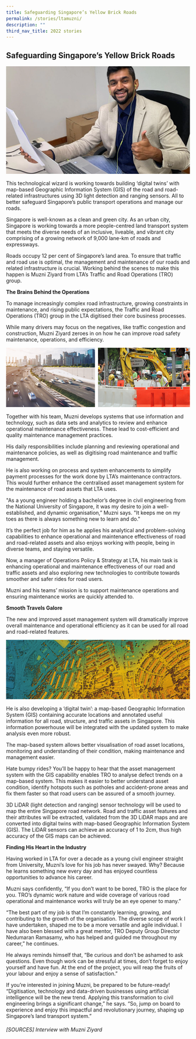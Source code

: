 ```yaml
---
title: Safeguarding Singapore’s Yellow Brick Roads
permalink: /stories/ltamuzni/
description: ""
third_nav_title: 2022 stories
---
```

## Safeguarding Singapore’s Yellow Brick Roads

![](/images/stories/2022%20stories/yellow%20brick%20roads/yellow%20brick%201.png)

This technological wizard is working towards building ‘digital twins’ with map-based Geographic Information System (GIS) of the road and road-related infrastructures using 3D light detection and ranging sensors. All to better safeguard Singapore’s public transport operations and manage our roads. 

Singapore is well-known as a clean and green city. As an urban city, Singapore is working towards a more people-centred land transport system that meets the diverse needs of an inclusive, liveable, and vibrant city comprising of a growing network of 9,000 lane-km of roads and expressways.

Roads occupy 12 per cent of Singapore’s land area. To ensure that traffic and road use is optimal, the management and maintenance of our roads and related infrastructure is crucial. Working behind the scenes to make this happen is Muzni Ziyard from LTA’s Traffic and Road Operations (TRO) group.
 
**The Brains Behind the Operations**

To manage increasingly complex road infrastructure, growing constraints in maintenance, and rising public expectations, the Traffic and Road Operations (TRO) group in the LTA digitised their core business processes. 

While many drivers may focus on the negatives, like traffic congestion and construction, Muzni Ziyard zeroes in on how he can improve road safety maintenance, operations, and efficiency.

![](/images/stories/2022%20stories/yellow%20brick%20roads/yellow%20brick%202.png)
 
Together with his team, Muzni develops systems that use information and technology, such as data sets and analytics to review and enhance operational maintenance effectiveness. These lead to cost-efficient and quality maintenance management practices. 
 
His daily responsibilities include planning and reviewing operational and maintenance policies, as well as digitising road maintenance and traffic management. 

He is also working on process and system enhancements to simplify payment processes for the work done by LTA’s maintenance contractors. This would further enhance the centralised asset management system for the maintenance of road assets that LTA uses.

"As a young engineer holding a bachelor’s degree in civil engineering from the National University of Singapore, it was my desire to join a well-established, and dynamic organisation,” Muzni says. "It keeps me on my toes as there is always something new to learn and do." 

It’s the perfect job for him as he applies his analytical and problem-solving capabilities to enhance operational and maintenance effectiveness of road and road-related assets and also enjoys working with people, being in diverse teams, and staying versatile.

Now, a manager of Operations Policy & Strategy at LTA, his main task is enhancing operational and maintenance effectiveness of our road and traffic assets and also exploring new technologies to contribute towards smoother and safer rides for road users.
 
Muzni and his teams’ mission is to support maintenance operations and ensuring maintenance works are quickly attended to.
 
**Smooth Travels Galore**

The new and improved asset management system will dramatically improve overall maintenance and operational efficiency as it can be used for all road and road-related features. 

![](/images/stories/2022%20stories/yellow%20brick%20roads/yellow%20brick%203.png)

He is also developing a ‘digital twin’: a map-based Geographic Information System (GIS) containing accurate locations and annotated useful information for all road, structure, and traffic assets in Singapore. This information powerhouse will be integrated with the updated system to make analysis even more robust. 
 
The map-based system allows better visualisation of road asset locations, monitoring and understanding of their condition, making maintenance and management easier.  
 
Hate bumpy rides? You’ll be happy to hear that the asset management system with the GIS capability enables TRO to analyse defect trends on a map-based system. This makes it easier to better understand asset condition, identify hotspots such as potholes and accident-prone areas and fix them faster so that road users can be assured of a smooth journey. 
 
3D LiDAR (light detection and ranging) sensor technology will be used to map the entire Singapore road network. Road and traffic asset features and their attributes will be extracted, validated from the 3D LiDAR maps and are converted into digital twins with map-based Geographic Information System (GIS). The LiDAR sensors can achieve an accuracy of 1 to 2cm, thus high accuracy of the GIS maps can be achieved. 
 
**Finding His Heart in the Industry**

Having worked in LTA for over a decade as a young civil engineer straight from University, Muzni’s love for his job has never swayed. Why? Because he learns something new every day and has enjoyed countless opportunities to advance his career.  
 
Muzni says confidently, “If you don’t want to be bored, TRO is the place for you. TRO’s dynamic work nature and wide coverage of various road operational and maintenance works will truly be an eye opener to many.” 
  
“The best part of my job is that I’m constantly learning, growing, and contributing to the growth of the organisation. The diverse scope of work I have undertaken, shaped me to be a more versatile and agile individual. I have also been blessed with a great mentor, TRO Deputy Group Director Nedumaran Ramasamy, who has helped and guided me throughout my career,” he continues. 
 
He always reminds himself that, “Be curious and don’t be ashamed to ask questions. Even though work can be stressful at times, don’t forget to enjoy yourself and have fun. At the end of the project, you will reap the fruits of your labour and enjoy a sense of satisfaction.”  
 
If you’re interested in joining Muzni, be prepared to be future-ready! “Digitisation, technology and data-driven businesses using artificial intelligence will be the new trend. Applying this transformation to civil engineering brings a significant change,” he says. “So, jump on board to experience and enjoy this impactful and revolutionary journey, shaping up Singapore’s land transport system.” 

###### [SOURCES] Interview with Muzni Ziyard